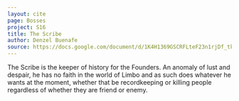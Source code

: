 ```yaml
---
layout: cite
page: Bosses
project: S16
title: The Scribe
author: Denzel Buenafe
source: https://docs.google.com/document/d/1K4H1369GSCRFLteF23n1rjDf_tke8aqb4F7cfBas3RI/edit?usp=sharing
---
```

The Scribe is the keeper of history for the Founders. An anomaly of lust and despair, he has no faith in the world of Limbo and as such does whatever he wants at the moment, whether that be recordkeeping or killing people regardless of whether they are friend or enemy.
